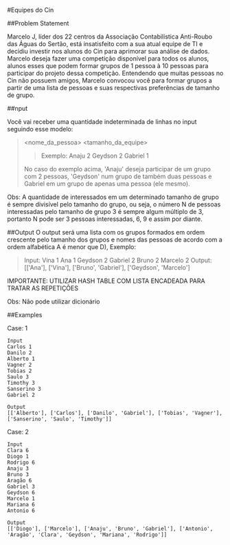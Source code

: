 #Equipes do Cin

##Problem Statement

Marcelo J, líder dos 22 centros da Associação Contabilística Anti-Roubo das Águas do Sertão, está insatisfeito com a sua atual equipe de TI e decidiu investir nos alunos do Cin para aprimorar sua análise de dados. Marcelo deseja fazer uma competição disponível para todos os alunos, alunos esses que podem formar grupos de 1 pessoa à 10 pessoas para participar do projeto dessa competição. Entendendo que muitas pessoas no Cin não possuem amigos, Marcelo convocou você para formar grupos a partir de uma lista de pessoas e suas respectivas preferências de tamanho de grupo.

##nput

Você vai receber uma quantidade indeterminada de linhas no input seguindo esse modelo:

> <nome_da_pessoa> <tamanho_da_equipe>
> >Exemplo:
Anaju 2
Geydson 2
Gabriel 1
>
> No caso do exemplo acima, 'Anaju' deseja participar de um grupo com 2 pessoas, 'Geydson' num grupo de também duas pessoas e Gabriel em um grupo de apenas uma pessoa (ele mesmo).

Obs: A quantidade de interessados em um determinado tamanho de grupo é sempre divisível pelo tamanho do grupo, ou seja, o número N de pessoas interessadas pelo tamanho de grupo 3 é sempre algum múltiplo de 3, portanto N pode ser 3 pessoas interessadas, 6, 9 e assim por diante.

##Output
O output será uma lista com os grupos formados em ordem crescente pelo tamanho dos grupos e nomes das pessoas de acordo com a ordem alfabética A é menor que D), Exemplo:

>Input:
Vina 1
Ana 1
Geydson 2
Gabriel 2
Bruno 2
Marcelo 2
Output: [['Ana'], ['Vina'], ['Bruno', 'Gabriel'], ['Geydson', 'Marcelo']

IMPORTANTE: UTILIZAR HASH TABLE COM LISTA ENCADEADA PARA TRATAR AS REPETIÇÕES

Obs: Não pode utilizar dicionário

##Examples

Case: 1
```
Input
Carlos 1
Danilo 2
Alberto 1
Vagner 2
Tobias 2
Saulo 3
Timothy 3
Sanserino 3
Gabriel 2

Output
[['Alberto'], ['Carlos'], ['Danilo', 'Gabriel'], ['Tobias', 'Vagner'], ['Sanserino', 'Saulo', 'Timothy']]
```

Case: 2

```
Input
Clara 6
Diogo 1
Rodrigo 6
Anaju 3
Bruno 3
Aragão 6
Gabriel 3
Geydson 6
Marcelo 1
Mariana 6
Antonio 6

Output
[['Diogo'], ['Marcelo'], ['Anaju', 'Bruno', 'Gabriel'], ['Antonio', 'Aragão', 'Clara', 'Geydson', 'Mariana', 'Rodrigo']]
```

